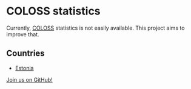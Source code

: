 # COLOSS statistics

Currently, [COLOSS](http://coloss.org/) statistics is not easily available. This project aims to improve that.

## Countries

- [Estonia](https://honeymarket.github.io/coloss/estonia/)

[Join us on GitHub!](https://github.com/honeymarket/coloss)
